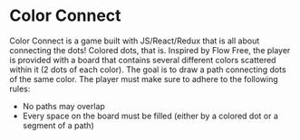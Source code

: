 # Color Connect

[colorConnect]: https://msantam2.github.io/color-connect/

Color Connect is a game built with JS/React/Redux that is all about connecting the dots! Colored dots, that is. Inspired by Flow Free, the player is provided with a board that contains several different colors scattered within it (2 dots of each color). The goal is to draw a path connecting dots of the same color. The player must make sure to adhere to the following rules:

- No paths may overlap
- Every space on the board must be filled (either by a colored dot or a segment of a path)


